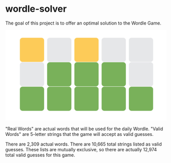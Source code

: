 # wordle-solver
The goal of this project is to offer an optimal solution to the Wordle Game.

![Wordle](wordle.jpeg)

"Real Words" are actual words that will be used for the daily Wordle.
"Valid Words" are 5-letter strings that the game will accept as valid guesses.

There are 2,309 actual words.
There are 10,665 total strings listed as valid guesses.
These lists are mutually exclusive, so there are actually 12,974 total valid guesses for this game.
